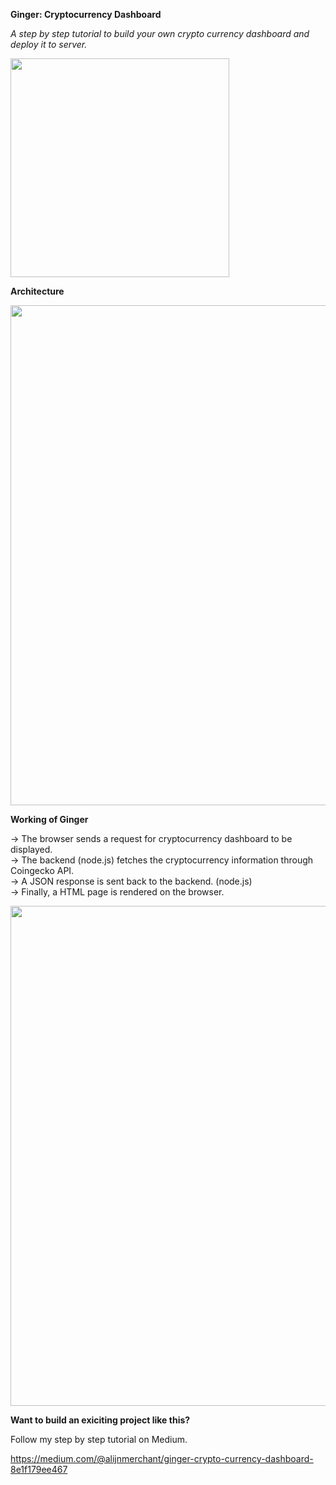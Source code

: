**Ginger: Cryptocurrency Dashboard**

*A step by step tutorial to build your own crypto currency dashboard and deploy it to server.*

<img src="https://github.com/alijnmerchant21/Ginger-Cryptocurrency-Dashboard/blob/master/Images/ginger.jpg" width="350">

**Architecture**

<img src="https://github.com/alijnmerchant21/Ginger-Cryptocurrency-Dashboard/blob/master/Images/Ginger%20Crypto%20Currency%20Dashboard%20-%20Architecture.jpg" width="800">

**Working of Ginger**

→ The browser sends a request for cryptocurrency dashboard to be displayed. <br>
→ The backend (node.js) fetches the cryptocurrency information through Coingecko API. <br>
→ A JSON response is sent back to the backend. (node.js) <br>
→ Finally, a HTML page is rendered on the browser. <br>

<img src="https://github.com/alijnmerchant21/Ginger-Cryptocurrency-Dashboard/blob/master/Images/Output.png" width="800">

**Want to build an exiciting project like this?** 

Follow my step by step tutorial on Medium.

https://medium.com/@alijnmerchant/ginger-crypto-currency-dashboard-8e1f179ee467
